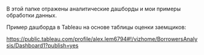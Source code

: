 В этой папке отражены аналитические дашборды и мои примеры обработки данных.

Пример дашборда в Tableau на основе таблицы оценки заемщиков:

https://public.tableau.com/profile/alex.lem6794#!/vizhome/BorrowersAnalysis/Dashboard1?publish=yes
